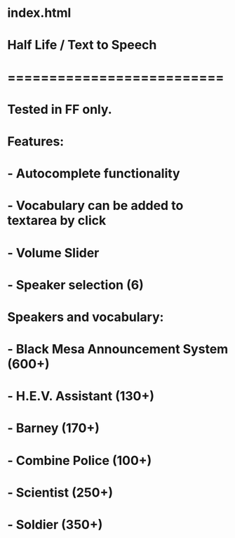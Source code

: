 # index.html

# Half Life / Text to Speech
# ==========================
#
# Tested in FF only.
#
# Features:
# 	- Autocomplete functionality
# 	- Vocabulary can be added to textarea by click
# 	- Volume Slider
#	- Speaker selection (6)
#
# Speakers and vocabulary:
#	- Black Mesa Announcement System (600+)
#	- H.E.V. Assistant (130+)
#	- Barney (170+)
#	- Combine Police (100+)
#	- Scientist (250+)
#	- Soldier (350+)

